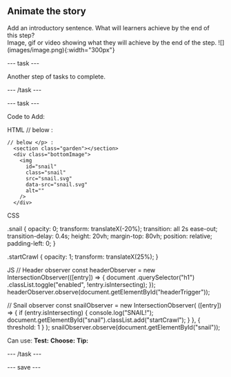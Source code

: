## Animate the story

<div style="display: flex; flex-wrap: wrap">
<div style="flex-basis: 200px; flex-grow: 1; margin-right: 15px;">
Add an introductory sentence. What will learners achieve by the end of this step?
</div>
<div>
Image, gif or video showing what they will achieve by the end of the step. ![](images/image.png){:width="300px"}
</div>
</div>

--- task ---

Another step of tasks to complete.

--- /task ---

--- task ---

Code to Add:

HTML // below </section> :
      <div id="headerTrigger" class="headerTrigger"></div>

    // below </p> :
      <section class="garden"></section>
      <div class="bottomImage">
        <img
          id="snail"
          class="snail"
          src="snail.svg"
          data-src="snail.svg"
          alt=""
        />
      </div>

CSS

.snail {
  opacity: 0;
  transform: translateX(-20%);
  transition: all 2s ease-out;
  transition-delay: 0.4s;
  height: 20vh;
  margin-top: 80vh;
  position: relative;
  padding-left: 0;
}

.startCrawl {
  opacity: 1;
  transform: translateX(25%);
}

JS
  // Header observer
  const headerObserver = new IntersectionObserver(([entry]) => {
    document
      .querySelector("h1")
      .classList.toggle("enabled", !entry.isIntersecting);
  });
  headerObserver.observe(document.getElementById("headerTrigger"));

  // Snail observer
  const snailObserver = new IntersectionObserver(
    ([entry]) => {
      if (entry.isIntersecting) {
        console.log("SNAIL!");
        document.getElementById("snail").classList.add("startCrawl");
      }
    },
    { threshold: 1 }
  );
  snailObserver.observe(document.getElementById("snail"));

Can use:
**Test:**
**Choose:**
**Tip:**

--- /task ---

--- save ---